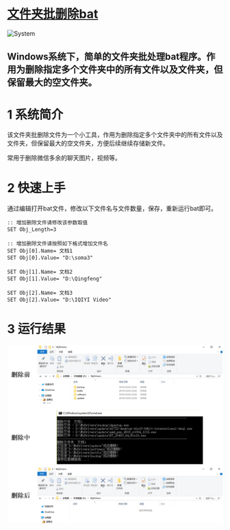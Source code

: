 # [文件夹批删除bat](https://github.com/hongshen-zhang/delete_folder_bat)
![System](https://img.shields.io/badge/System-Windows-green.svg)

Windows系统下，简单的文件夹批处理bat程序。作用为删除指定多个文件夹中的所有文件以及文件夹，但保留最大的空文件夹。
---

# 1 系统简介

该文件夹批删除文件为一个小工具，作用为删除指定多个文件夹中的所有文件以及文件夹，但保留最大的空文件夹，方便后续继续存储新文件。

常用于删除微信多余的聊天图片，视频等。

# 2 快速上手

通过编辑打开bat文件，修改以下文件名与文件数量，保存，重新运行bat即可。

```
:: 增加删除文件请修改该参数取值
SET Obj_Length=3
 
:: 增加删除文件请按照如下格式增加文件名
SET Obj[0].Name= 文档1
SET Obj[0].Value= "D:\soma3"
 
SET Obj[1].Name= 文档2
SET Obj[1].Value= "D:\Qingfeng"

SET Obj[2].Name= 文档3
SET Obj[2].Value= "D:\IQIYI Video"
```
# 3 运行结果

![avatar](/运行结果.png)
